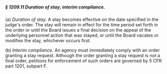 ##### § 1209.11 Duration of stay; interim compliance. #####

(a) *Duration of stay.* A stay becomes effective on the date specified in the judge's order. The stay will remain in effect for the time period set forth in the order or until the Board issues a final decision on the appeal of the underlying personnel action that was stayed, or until the Board vacates or modifies the stay, whichever occurs first.

(b) *Interim compliance.* An agency must immediately comply with an order granting a stay request. Although the order granting a stay request is not a final order, petitions for enforcement of such orders are governed by 5 CFR part 1201, subpart F.